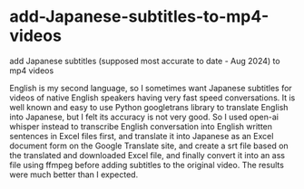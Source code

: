 # add-Japanese-subtitles-to-mp4-videos
add Japanese subtitles (supposed most accurate to date - Aug 2024) to mp4 videos

English is my second language, so I sometimes want Japanese subtitles for videos of native English speakers having very fast speed conversations. It is well known and easy to use Python googletrans library to translate English into Japanese, but I felt its accuracy is not very good. So I used open-ai whisper instead to transcribe English conversation into English written sentences in Excel files first, and translate it into Japanese as an Excel document form on the Google Translate site, and create a srt file based on the translated and downloaded Excel file, and finally convert it into an ass file using ffmpeg before adding subtitles to the original video. The results were much better than I expected.
